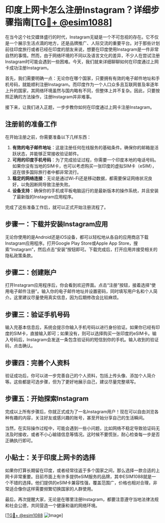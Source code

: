 # 印度上网卡怎么注册Instagram？详细步骤指南[[TG💪+ @esim1088](https://t.me/s/esim1088)]

在当今这个社交媒体盛行的时代，Instagram无疑是一个不可忽视的存在。它不仅是一个展示生活点滴的地方，还是品牌推广、人际交流的重要平台。对于那些计划前往印度旅行或者已经在印度的朋友来说，想要在印度使用Instagram是一件非常自然的事情。然而，由于网络环境的不同以及语言文化的差异，不少人在尝试注册Instagram时可能会遇到一些困难。今天，我们就来详细聊聊如何在印度通过上网卡成功注册Instagram。

首先，我们需要明确一点：无论你在哪个国家，只要拥有有效的电子邮件地址和手机号码，就能顺利注册Instagram。而印度作为一个人口众多且互联网普及率逐年上升的国家，其网络环境虽然与国内略有不同，但整体上并不复杂。因此，只要按照正确的方法操作，注册Instagram并非难事。

接下来，让我们进入正题，一步步教你如何在印度通过上网卡注册Instagram。

## 注册前的准备工作

在开始注册之前，你需要准备以下几样东西：

1. **有效的电子邮件地址**：这是注册任何在线服务的基础条件。确保你的邮箱是活跃状态，并能够正常接收验证邮件。
2. **可用的印度手机号码**：为了完成验证过程，你需要一个印度本地的电话号码。如果你没有当地的SIM卡，也可以考虑购买一张印度的虚拟SIM卡（eSIM），这在很多国际旅行者中都非常流行。
3. **稳定的网络连接**：无论是通过Wi-Fi还是移动数据，都需要保证网络状况良好，以免因断网导致注册失败。
4. **设备支持**：确保你的手机或平板电脑运行的是最新版本的操作系统，并且安装了最新版的Instagram应用程序。

完成了这些准备工作后，就可以正式开始注册流程了。

## 步骤一：下载并安装Instagram应用

无论你使用的是Android还是iOS设备，都可以轻松地从各自的应用商店下载Instagram应用程序。打开Google Play Store或Apple App Store，搜索“Instagram”，然后点击“安装”按钮即可。下载完成后，打开应用并接受相关的隐私政策条款。

## 步骤二：创建账户

打开Instagram应用程序后，你会看到欢迎界面。点击“注册”按钮，接着选择“使用电子邮件注册”。输入你的电子邮件地址并设置密码，同时填写用户名和个人简介。这里建议尽量使用真实信息，因为后期修改会比较麻烦。

## 步骤三：验证手机号码

输入完基本信息后，系统会提示你输入手机号码以进行身份验证。如果你已经有印度的SIM卡，直接输入即可；如果没有，则可以选择购买一张印度的eSIM卡。输入号码后，Instagram会发送一条包含验证码的短信到你的手机。输入收到的验证码，点击确认。

## 步骤四：完善个人资料

验证成功后，你可以进一步完善自己的个人资料，包括上传头像、添加个人简介等。这些都是可选步骤，但为了更好地展示自己，建议尽量完整填写。

## 步骤五：开始探索Instagram

完成以上所有步骤后，你就正式成为了一名Instagram用户！现在可以自由浏览各种有趣的内容，关注好友或感兴趣的账号，甚至开始分享自己的生活瞬间。

当然，在实际操作过程中，可能会遇到一些小问题，比如网络不稳定导致验证码无法及时接收，或者不小心输错信息等情况。这时候不要慌张，耐心检查每一步是否正确执行即可。

## 小贴士：关于印度上网卡的选择

如果你打算长期留在印度，或者经常往返于多个国家之间，那么选择一款合适的上网卡非常重要。目前市面上有许多提供eSIM服务的品牌，其中ESIM1088就是一个不错的选择。他们提供的eSIM卡兼容性强，覆盖范围广，价格也相对合理，非常适合像你这样需要频繁切换国家的人群使用。

最后，再次提醒大家，无论是在哪里注册Instagram，都要注意遵守当地法律法规和社会公德，共同营造一个健康和谐的网络环境。

[[TG💪+ @esim1088](https://t.me/s/esim1088) ![Image](https://i.postimg.cc/4NQfJmqS/Snipaste-2025-05-13-00-14-12.png)]